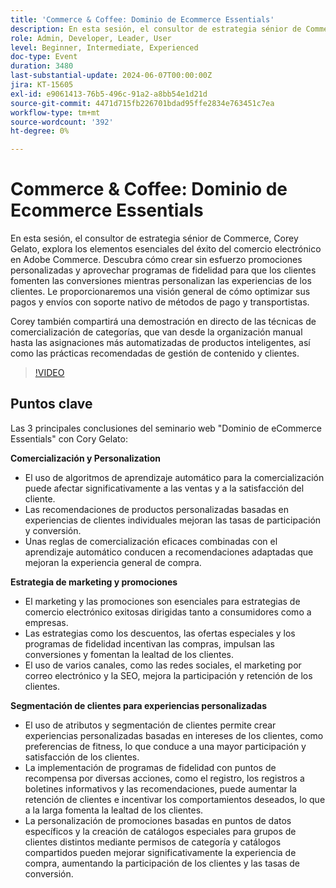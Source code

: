 ```yaml
---
title: 'Commerce & Coffee: Dominio de Ecommerce Essentials'
description: En esta sesión, el consultor de estrategia sénior de Commerce, Corey Gelato, explora los elementos esenciales del éxito del comercio electrónico en Adobe Commerce. Descubra cómo crear sin esfuerzo promociones personalizadas y aprovechar programas de fidelidad para que los clientes fomenten las conversiones mientras personalizan las experiencias de los clientes. Le proporcionaremos una visión general de cómo optimizar sus pagos y envíos con soporte nativo de métodos de pago y transportistas. Corey también compartirá una demostración en directo de las técnicas de comercialización de categorías, que van desde la organización manual hasta las asignaciones más automatizadas de productos inteligentes, así como las prácticas recomendadas de gestión de contenido y clientes.
role: Admin, Developer, Leader, User
level: Beginner, Intermediate, Experienced
doc-type: Event
duration: 3480
last-substantial-update: 2024-06-07T00:00:00Z
jira: KT-15605
exl-id: e9061413-76b5-496c-91a2-a8bb54e1d21d
source-git-commit: 4471d715fb226701bdad95ffe2834e763451c7ea
workflow-type: tm+mt
source-wordcount: '392'
ht-degree: 0%

---
```


# Commerce &amp; Coffee: Dominio de Ecommerce Essentials

En esta sesión, el consultor de estrategia sénior de Commerce, Corey Gelato, explora los elementos esenciales del éxito del comercio electrónico en Adobe Commerce. Descubra cómo crear sin esfuerzo promociones personalizadas y aprovechar programas de fidelidad para que los clientes fomenten las conversiones mientras personalizan las experiencias de los clientes. Le proporcionaremos una visión general de cómo optimizar sus pagos y envíos con soporte nativo de métodos de pago y transportistas.

Corey también compartirá una demostración en directo de las técnicas de comercialización de categorías, que van desde la organización manual hasta las asignaciones más automatizadas de productos inteligentes, así como las prácticas recomendadas de gestión de contenido y clientes.

>[!VIDEO](https://video.tv.adobe.com/v/3429437/?learn=on)

## Puntos clave

Las 3 principales conclusiones del seminario web &quot;Dominio de eCommerce Essentials&quot; con Cory Gelato:

**Comercialización y Personalization**

* El uso de algoritmos de aprendizaje automático para la comercialización puede afectar significativamente a las ventas y a la satisfacción del cliente.
* Las recomendaciones de productos personalizadas basadas en experiencias de clientes individuales mejoran las tasas de participación y conversión.
* Unas reglas de comercialización eficaces combinadas con el aprendizaje automático conducen a recomendaciones adaptadas que mejoran la experiencia general de compra.

**Estrategia de marketing y promociones**

* El marketing y las promociones son esenciales para estrategias de comercio electrónico exitosas dirigidas tanto a consumidores como a empresas.
* Las estrategias como los descuentos, las ofertas especiales y los programas de fidelidad incentivan las compras, impulsan las conversiones y fomentan la lealtad de los clientes.
* El uso de varios canales, como las redes sociales, el marketing por correo electrónico y la SEO, mejora la participación y retención de los clientes.

**Segmentación de clientes para experiencias personalizadas**

* El uso de atributos y segmentación de clientes permite crear experiencias personalizadas basadas en intereses de los clientes, como preferencias de fitness, lo que conduce a una mayor participación y satisfacción de los clientes.
* La implementación de programas de fidelidad con puntos de recompensa por diversas acciones, como el registro, los registros a boletines informativos y las recomendaciones, puede aumentar la retención de clientes e incentivar los comportamientos deseados, lo que a la larga fomenta la lealtad de los clientes.
* La personalización de promociones basadas en puntos de datos específicos y la creación de catálogos especiales para grupos de clientes distintos mediante permisos de categoría y catálogos compartidos pueden mejorar significativamente la experiencia de compra, aumentando la participación de los clientes y las tasas de conversión.